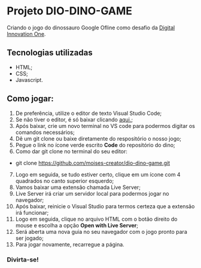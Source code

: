 # Projeto DIO-DINO-GAME
Criando o jogo do dinossauro Google Ofline como desafio da [Digital Innovation One](https://web.digitalinnovation.one/sign-in).

## Tecnologias utilizadas

 - HTML;
 - CSS;
 - Javascript.

## Como jogar:

1. De preferência, utilize o editor de texto Visual Studio Code;
2. Se não tiver o editor, é só baixar clicando [aqui.](https://code.visualstudio.com/download);
3. Após baixar, crie um novo terminal no VS code para podermos digitar os comandos necessários;
4. Dê um git clone ou baixe diretamente do respositório o nosso jogo;
5. Pegue o link no ícone verde escrito **Code** do repositório do dino;
6. Como dar git clone no terminal do seu editor:
 - git clone https://github.com/moises-creator/dio-dino-game.git
7. Logo em seguida, se tudo estiver certo, clique em um ícone com 4 quadrados no canto superior esquerdo;
8. Vamos baixar uma extensão chamada Live Server;
9. Live Server irá criar um servidor local para podermos jogar no navegador;
10. Após baixar, reinicie o Visual Studio para termos certeza que a extensão irá funcionar;
11. Logo em seguida, clique no arquivo HTML com o botão direito do mouse e escolha a opção **Open with Live Server**;
12. Será aberta uma nova guia no seu navegador com o jogo pronto para ser jogado;
13. Para jogar novamente, recarregue a página.

### Divirta-se!

